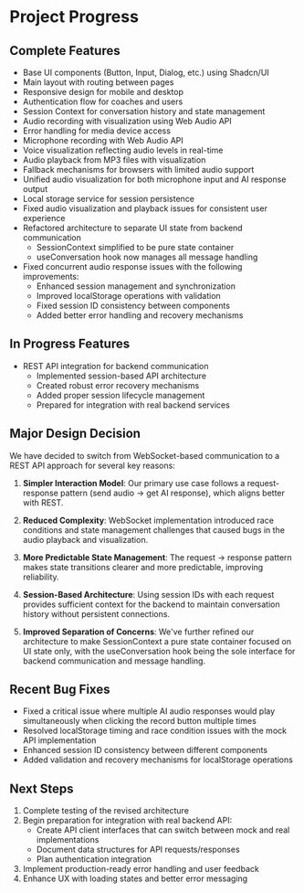 # Project Progress

## Complete Features
- Base UI components (Button, Input, Dialog, etc.) using Shadcn/UI
- Main layout with routing between pages
- Responsive design for mobile and desktop
- Authentication flow for coaches and users
- Session Context for conversation history and state management
- Audio recording with visualization using Web Audio API
- Error handling for media device access
- Microphone recording with Web Audio API
- Voice visualization reflecting audio levels in real-time
- Audio playback from MP3 files with visualization
- Fallback mechanisms for browsers with limited audio support
- Unified audio visualization for both microphone input and AI response output
- Local storage service for session persistence
- Fixed audio visualization and playback issues for consistent user experience
- Refactored architecture to separate UI state from backend communication
  - SessionContext simplified to be pure state container
  - useConversation hook now manages all message handling
- Fixed concurrent audio response issues with the following improvements:
  - Enhanced session management and synchronization
  - Improved localStorage operations with validation
  - Fixed session ID consistency between components
  - Added better error handling and recovery mechanisms

## In Progress Features
- REST API integration for backend communication
  - Implemented session-based API architecture
  - Created robust error recovery mechanisms
  - Added proper session lifecycle management
  - Prepared for integration with real backend services

## Major Design Decision
We have decided to switch from WebSocket-based communication to a REST API approach for several key reasons:

1. **Simpler Interaction Model**: Our primary use case follows a request-response pattern (send audio → get AI response), which aligns better with REST.

2. **Reduced Complexity**: WebSocket implementation introduced race conditions and state management challenges that caused bugs in the audio playback and visualization.

3. **More Predictable State Management**: The request → response pattern makes state transitions clearer and more predictable, improving reliability.

4. **Session-Based Architecture**: Using session IDs with each request provides sufficient context for the backend to maintain conversation history without persistent connections.

5. **Improved Separation of Concerns**: We've further refined our architecture to make SessionContext a pure state container focused on UI state only, with the useConversation hook being the sole interface for backend communication and message handling.

## Recent Bug Fixes
- Fixed a critical issue where multiple AI audio responses would play simultaneously when clicking the record button multiple times
- Resolved localStorage timing and race condition issues with the mock API implementation
- Enhanced session ID consistency between different components
- Added validation and recovery mechanisms for localStorage operations

## Next Steps
1. Complete testing of the revised architecture
2. Begin preparation for integration with real backend API:
   - Create API client interfaces that can switch between mock and real implementations
   - Document data structures for API requests/responses
   - Plan authentication integration
3. Implement production-ready error handling and user feedback
4. Enhance UX with loading states and better error messaging